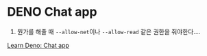 # DENO Chat app

1. 뭔가를 해줄 때 `--allow-net`이나 `--allow-read` 같은 권한을 줘야한다....


[Learn Deno: Chat app](https://dev.to/aralroca/learn-deno-chat-app-37f0)